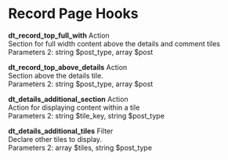 # Record Page Hooks

**dt_record_top_full_with** Action  
Section for full width content above the details and comment tiles  
Parameters 2: string $post_type, array $post

**dt_record_top_above_details** Action  
Section above the details tile.  
Parameters 2: string $post_type, array $post


**dt_details_additional_section** Action  
Action for displaying content within a tile  
Parameters 2: string $tile_key, string $post_type

**dt_details_additional_tiles**  Filter  
Declare other tiles to display.  
Parameters 2: array $tiles, string $post_type  
